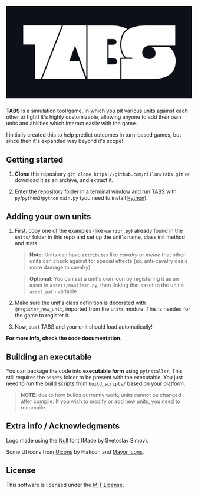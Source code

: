 <h1 align="center"><img src="assets/logos/logo.20.png"/></h1>

**TABS** is a simulation tool/game, in which you pit various units against each other to fight! It's highly customizable, allowing anyone to add their own units and abilities which interact easily with the game.

I initially created this to help predict outcomes in turn-based games, but since then it's expanded way beyond it's scope!

## Getting started

1. **Clone** this repository ```git clone https://github.com/niilun/tabs.git``` or download it as an archive, and extract it.

2. Enter the repository folder in a terminal window and run TABS with ```py```/```python3```/```python``` ```main.py``` (you need to install [Python](https://www.python.org/downloads/)).

## Adding your own units

1. First, copy one of the examples (like ```warrior.py```) already found in the ```units/``` folder in this repo and set up the unit's name, class init method and stats.

    > **Note**: Units can have ```attributes``` like *cavalry* or *melee* that other units can check against for special effects (ex. anti-cavalry deals more damage to cavalry)

    > **Optional**: You can set a unit's own icon by registering it as an asset in ```assets/manifest.py```, then linking that asset to the unit's ```asset_path``` variable.

2. Make sure the unit's class definition is decorated with ```@register_new_unit```, imported from the ```units``` module. This is needed for the game to register it.

3. Now, start TABS and your unit should load automatically!

**For more info, check the code documentation.**

## Building an executable

You can package the code into **executable form** using ```pyinstaller```. This still requires the ```assets``` folder to be present with the executable. You just need to run the build scripts from ```build_scripts/``` based on your platform.

> **NOTE**: due to how builds currently work, units cannot be changed after compile. If you wish to modify or add new units, you need to recompile.

## Extra info / Acknowledgments

Logo made using the [Null](https://online-fonts.com/fonts/null) font (Made by Svetoslav Simov).

Some UI icons from [Uicons](https://www.flaticon.com/uicons) by Flaticon and [Mayor Icons](https://www.flaticon.com/authors/mayor-icons).

## License

This software is licensed under the [MIT License](https://en.wikipedia.org/wiki/MIT_License).
